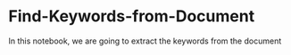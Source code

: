 # Find-Keywords-from-Document
In this notebook, we are going to extract the keywords from the document
